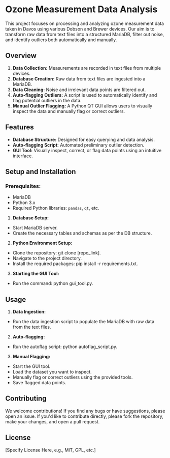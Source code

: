 # Ozone Measurement Data Analysis
This project focuses on processing and analyzing ozone measurement data taken in Davos using various Dobson and Brewer devices. Our aim is to transform raw data from text files into a structured MariaDB, filter out noise, and identify outliers both automatically and manually.

## Overview
1. **Data Collection:** Measurements are recorded in text files from multiple devices.
2. **Database Creation:** Raw data from text files are ingested into a MariaDB.
3. **Data Cleaning:** Noise and irrelevant data points are filtered out.
4. **Auto-flagging Outliers:** A script is used to automatically identify and flag potential outliers in the data.
5. **Manual Outlier Flagging:** A Python QT GUI allows users to visually inspect the data and manually flag or correct outliers.

## Features
- **Database Structure:** Designed for easy querying and data analysis.
- **Auto-flagging Script:** Automated preliminary outlier detection.
- **GUI Tool:** Visually inspect, correct, or flag data points using an intuitive interface.

## Setup and Installation
### Prerequisites:

- MariaDB
- Python 3.x
- Required Python libraries: `pandas`, `qt`, etc. 

1. **Database Setup:**

- Start MariaDB server.
- Create the necessary tables and schemas as per the DB structure.

2. **Python Environment Setup:**

- Clone the repository: git clone [repo_link].
- Navigate to the project directory.
- Install the required packages: pip install -r requirements.txt.

3. **Starting the GUI Tool:**

- Run the command: python gui_tool.py.
  
## Usage
1. **Data Ingestion:**
- Run the data ingestion script to populate the MariaDB with raw data from the text files.

2. **Auto-flagging:**

- Run the autoflag script: python autoflag_script.py.
3. **Manual Flagging:**

- Start the GUI tool.
- Load the dataset you want to inspect.
- Manually flag or correct outliers using the provided tools.
- Save flagged data points.

## Contributing
We welcome contributions! If you find any bugs or have suggestions, please open an issue. If you'd like to contribute directly, please fork the repository, make your changes, and open a pull request.

## License
[Specify License Here, e.g., MIT, GPL, etc.]